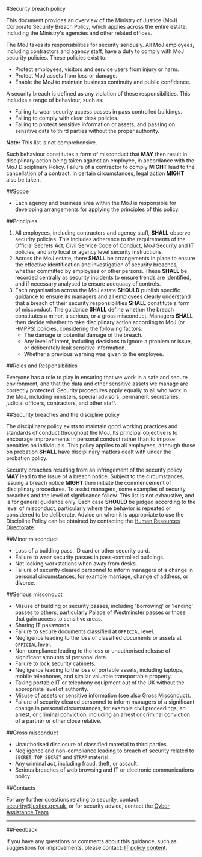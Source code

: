 #Security breach policy

This document provides an overview of the Ministry of Justice (MoJ) Corporate Security Breach Policy, which applies across the entire estate, including the Ministry's agencies and other related offices.

The MoJ takes its responsibilities for security seriously. All MoJ employees, including contractors and agency staff, have a duty to comply with MoJ security policies. These policies exist to:

* Protect employees, visitors and service users from injury or harm.
* Protect MoJ assets from loss or damage.
* Enable the MoJ to maintain business continuity and public confidence.

A security breach is defined as any violation of these responsibilities. This includes a range of behaviour, such as:

* Failing to wear security access passes in pass controlled buildings.
* Failing to comply with clear desk policies.
* Failing to protect sensitive information or assets, and passing on sensitive data to third parties without the proper authority.

**Note:** This list is not comprehensive.

Such behaviour constitutes a form of misconduct that **MAY** then result in disciplinary action being taken against an employee, in accordance with the MoJ Disciplinary Policy. Failure of a contractor to comply **MIGHT** lead to the cancellation of a contract. In certain circumstances, legal action **MIGHT** also be taken.

##Scope

* Each agency and business area within the MoJ is responsible for developing arrangements for applying the principles of this policy.

##Principles

1.  All employees, including contractors and agency staff, **SHALL** observe security policies. This includes adherence to the requirements of the Official Secrets Act, Civil Service Code of Conduct, MoJ Security and IT policies, and any local or agency level security instructions.
2.  Across the MoJ estate, there **SHALL** be arrangements in place to ensure the effective identification and investigation of security breaches, whether committed by employees or other persons. These **SHALL** be recorded centrally as security incidents to ensure trends are identified, and if necessary analysed to ensure adequacy of controls.
3.  Each organisation across the MoJ estate **SHOULD** publish specific guidance to ensure its managers and all employees clearly understand that a breach of their security responsibilities **SHALL** constitute a form of misconduct. The guidance **SHALL** define whether the breach constitutes a minor, a serious, or a gross misconduct. Managers **SHALL** then decide whether to take disciplinary action according to MoJ (or HMPPS) policies, considering the following factors:
    * The damage or potential damage of the breach.
    * Any level of intent, including decisions to ignore a problem or issue, or deliberately leak sensitive information.
    * Whether a previous warning was given to the employee.

##Roles and Responsibilities

Everyone has a role to play in ensuring that we work in a safe and secure environment, and that the data and other sensitive assets we manage are correctly protected. Security procedures apply equally to all who work in the MoJ, including ministers, special advisors, permanent secretaries, judicial officers, contractors, and other staff.

##Security breaches and the discipline policy

The disciplinary policy exists to maintain good working practices and standards of conduct throughout the MoJ. Its principal objective is to encourage improvements in personal conduct rather than to impose penalties on individuals. This policy applies to all employees, although those on probation **SHALL** have disciplinary matters dealt with under the probation policy.

Security breaches resulting from an infringement of the security policy **MAY** lead to the issue of a breach notice. Subject to the circumstances, issuing a breach notice **MIGHT** then initiate the commencement of disciplinary procedures. To assist managers, some examples of security breaches and the level of significance follow. This list is not exhaustive, and is for general guidance only. Each case **SHOULD** be judged according to the level of misconduct, particularly where the behavior is repeated or considered to be deliberate. Advice on when it is appropriate to use the Discipline Policy can be obtained by contacting the [Human Resources Directorate](mailto:Moj-hr-enquiries@gov.sscl.com).

##Minor misconduct

* Loss of a building pass, ID card or other security card.
* Failure to wear security passes in pass-controlled buildings.
* Not locking workstations when away from desks.
* Failure of security cleared personnel to inform managers of a change in personal circumstances, for example marriage, change of address, or divorce.

##Serious misconduct

* Misuse of building or security passes, including 'borrowing' or 'lending' passes to others, particularly Palace of Westminster passes or those that gain access to sensitive areas.
* Sharing IT passwords.
* Failure to secure documents classified at `OFFICIAL` level.
* Negligence leading to the loss of classified documents or assets at `OFFICIAL` level.
* Non-compliance leading to the loss or unauthorised release of significant amounts of personal data.
* Failure to lock security cabinets.
* Negligence leading to the loss of portable assets, including laptops, mobile telephones, and similar valuable transportable property.
* Taking portable IT or telephony equipment out of the UK without the appropriate level of authority.
* Misuse of assets or sensitive information (see also [Gross Misconduct](#gross-misconduct)).
* Failure of security cleared personnel to inform managers of a significant change in personal circumstances, for example civil proceedings, an arrest, or criminal conviction, including an arrest or criminal conviction of a partner or other close relative.

##Gross misconduct

* Unauthorised disclosure of classified material to third parties.
* Negligence and non-compliance leading to breach of security related to `SECRET`, `TOP SECRET` and `STRAP` material.
* Any criminal act, including fraud, theft, or assault.
* Serious breaches of web browsing and IT or electronic communications policy.

##Contacts

For any further questions relating to security, contact: [security@justice.gov.uk](mailto:security@justice.gov.uk), or for security advice, contact the [Cyber Assistance Team](mailto:CyberConsultancy@digital.justice.gov.uk).

---

##Feedback

If you have any questions or comments about this guidance, such as suggestions for improvements, please contact: [IT policy content](mailto:itpolicycontent@digital.justice.gov.uk).

